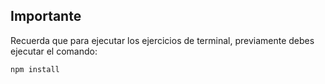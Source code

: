## Importante

Recuerda que para ejecutar los ejercicios
de terminal, previamente debes ejecutar el comando:

```bash
npm install
```
